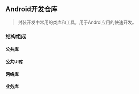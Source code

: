 ## Android开发仓库
> 封装开发中常用的类库和工具，用于Androi应用的快速开发。

### 结构组成

#### 公共库

#### 公共UI库

#### 网络库

#### 业务库



